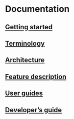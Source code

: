 # Documentation

## [Getting started](./getting-started.md)
## [Terminology](./terminology.md)
## [Architecture](./architecture.md)
## [Feature description](./features.md)
## [User guides](./user-guides.md)
## [Developer’s guide](./contributing.md)
